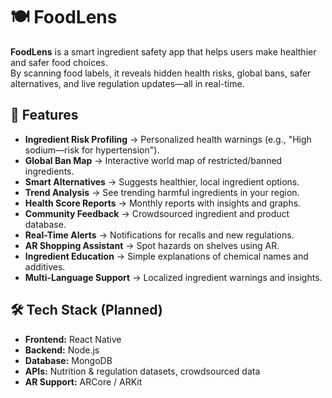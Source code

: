 # 🍽️ FoodLens

**FoodLens** is a smart ingredient safety app that helps users make healthier and safer food choices.  
By scanning food labels, it reveals hidden health risks, global bans, safer alternatives, and live regulation updates—all in real-time.  


## 🚀 Features

- **Ingredient Risk Profiling** → Personalized health warnings (e.g., "High sodium—risk for hypertension").  
- **Global Ban Map** → Interactive world map of restricted/banned ingredients.  
- **Smart Alternatives** → Suggests healthier, local ingredient options.  
- **Trend Analysis** → See trending harmful ingredients in your region.  
- **Health Score Reports** → Monthly reports with insights and graphs.  
- **Community Feedback** → Crowdsourced ingredient and product database.  
- **Real-Time Alerts** → Notifications for recalls and new regulations.  
- **AR Shopping Assistant** → Spot hazards on shelves using AR.  
- **Ingredient Education** → Simple explanations of chemical names and additives.  
- **Multi-Language Support** → Localized ingredient warnings and insights.  


## 🛠️ Tech Stack (Planned)
- **Frontend:** React Native 
- **Backend:** Node.js  
- **Database:** MongoDB  
- **APIs:** Nutrition & regulation datasets, crowdsourced data  
- **AR Support:** ARCore / ARKit  




